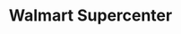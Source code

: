 ---
title: "Walmart Supercenter"
url: /athens/walmart-supercenter-lexington-road/
shop: supermarket
---